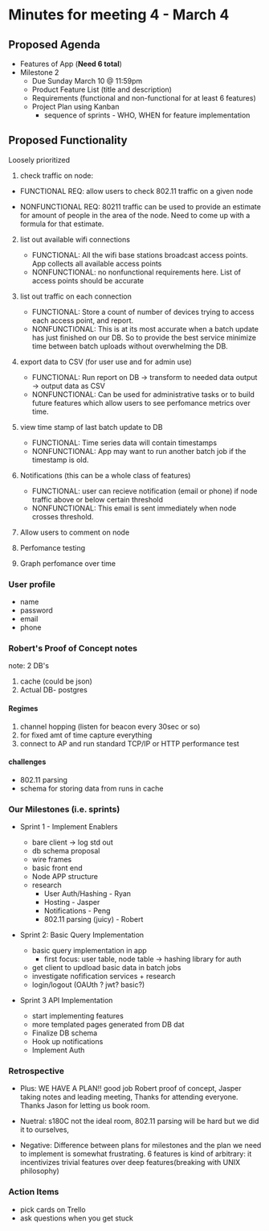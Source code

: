 # Minutes for meeting 4 - March 4

## Proposed Agenda

- Features of App (**Need 6 total**)
- Milestone 2
   - Due Sunday March 10 @ 11:59pm
   - Product Feature List (title and description)
   - Requirements (functional and non-functional for at least 6 features)
   - Project Plan using Kanban
      - sequence of sprints - WHO, WHEN for feature implementation

## Proposed Functionality

Loosely prioritized

1. check traffic on node:
  - FUNCTIONAL REQ: allow users to check 802.11 traffic on a given node
   
  - NONFUNCTIONAL REQ: 80211 traffic can be used to provide an estimate for amount of people in the area of the node. Need to come up with a formula for that estimate.
   
2. list out available wifi connections
   - FUNCTIONAL: All the wifi base stations broadcast access points. App collects all available access points
   - NONFUNCTIONAL: no nonfunctional requirements here. List of access points should be accurate

3. list out traffic on each connection
   - FUNCTIONAL: Store a count of number of devices trying to access each access point, and report.
   - NONFUNCTIONAL: This is at its most accurate when a batch update has just finished on our DB. So to provide the best service minimize time between batch uploads without overwhelming the DB.
     
4. export data to CSV (for user use and for admin use)
   - FUNCTIONAL: Run report on DB -> transform to needed data output -> output data as CSV
   - NONFUNCTIONAL: Can be used for administrative tasks or to build future features which allow users to see perfomance metrics over time.

5. view time stamp of last batch update to DB
   - FUNCTIONAL: Time series data will contain timestamps
   - NONFUNCTIONAL: App may want to run another batch job if the timestamp is old.

6. Notifications (this can be a whole class of features)
   - FUNCTIONAL: user can recieve notification (email or phone) if node traffic above or below certain threshold
   - NONFUNCTIONAL: This email is sent immediately when node crosses threshold. 
     
     
8. Allow users to comment on node
9. Perfomance testing
10. Graph perfomance over time


### User profile

- name
- password
- email
- phone

### Robert's Proof of Concept notes

note: 2 DB's
1. cache (could be json)
2. Actual DB- postgres

#### Regimes

1. channel hopping (listen for beacon every 30sec or so)
2. for fixed amt of time capture everything
3. connect to AP and run standard TCP/IP or HTTP performance test

#### challenges

- 802.11 parsing
- schema for storing data from runs in cache

### Our Milestones (i.e. sprints)

- Sprint 1 - Implement Enablers
    - bare client -> log std out
    - db schema proposal
    - wire frames
    - basic front end
    - Node APP structure
    - research
      - User Auth/Hashing      - Ryan 
      - Hosting                - Jasper
      - Notifications          - Peng
      - 802.11 parsing (juicy) - Robert

- Sprint 2: Basic Query Implementation 
    - basic query implementation in app
      - first focus: user table, node table -> hashing library for auth
    - get client to updload basic data in batch jobs
    - investigate nofification services + research
    - login/logout (OAUth ? jwt? basic?)
     
- Sprint 3 API Implementation
   - start implementing features
   - more templated pages generated from DB dat
   - Finalize DB schema
   - Hook up notifications
   - Implement Auth

### Retrospective


- Plus: WE HAVE A PLAN!! good job Robert proof of concept, Jasper taking notes and leading meeting, Thanks for attending everyone. Thanks Jason for letting us book room. 
 
- Nuetral: s180C not the ideal room, 802.11 parsing will be hard but we did it to ourselves, 

- Negative: Difference between plans for milestones and the plan we need to implement is somewhat frustrating. 6 features is kind of arbitrary: it incentivizes trivial features over deep features(breaking with UNIX philosophy)


### Action Items

- pick cards on Trello
- ask questions when you get stuck

